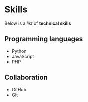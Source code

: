 # Skills

Below is a *list* of **technical skills**

## Programming languages
- Python
- JavaScript
- PHP

## Collaboration
- GitHub
- Git

